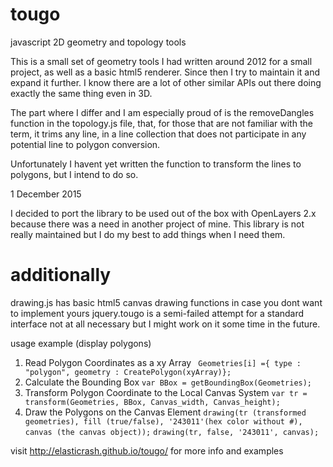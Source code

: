 tougo
=====

javascript 2D geometry and topology tools

This is a small set of geometry tools I had written around 2012 for a small project, as well as a basic html5
renderer. Since then I try to maintain it and expand it further. I know there are a lot of other similar APIs out there doing exactly the same thing even in 3D.

The part where I differ and I am especially proud of is the removeDangles function in the topology.js file, that, for those that are not familiar with the term, it trims any line, in a line collection that does not participate in any potential line to polygon conversion.

Unfortunately I havent yet written the function to transform the lines to polygons, but I intend to do so.

1 December 2015

I decided to port the library to be used out of the box with OpenLayers 2.x because there was a need in another project of mine. This library is not really maintained but I do my best to add things when I need them.

additionally
=====
drawing.js has basic html5 canvas drawing functions in case you dont want to implement yours
jquery.tougo is a semi-failed attempt for a standard interface not at all necessary but I might work on it some time in the future.



usage example (display polygons)

1. Read Polygon Coordinates as a xy Array
``` Geometries[i] ={ type : "polygon", geometry : CreatePolygon(xyArray)};```
2. Calculate the Bounding Box
```var BBox = getBoundingBox(Geometries);```
3. Transform Polygon Coordinate to the Local Canvas System
```var tr = transform(Geometries, BBox, Canvas_width, Canvas_height);```
4. Draw the Polygons on the Canvas Element
```drawing(tr (transformed geometries), fill (true/false), '243011'(hex color without #), canvas (the canvas object));```
```drawing(tr, false, '243011', canvas);```

visit http://elasticrash.github.io/tougo/ for more info and examples
